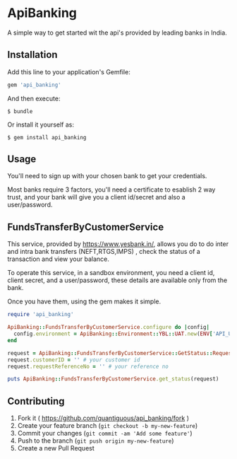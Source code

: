 # ApiBanking

A simple way to get started wit the api's provided by leading banks in India. 

## Installation

Add this line to your application's Gemfile:

```ruby
gem 'api_banking'
```

And then execute:

    $ bundle

Or install it yourself as:

    $ gem install api_banking

## Usage

You'll need to sign up with your chosen bank to get your credentials. 

Most banks require 3 factors, you'll need a certificate to esablish 2 way trust, and your bank will give you a client id/secret and also a user/password.

## FundsTransferByCustomerService

This service, provided by https://www.yesbank.in/, allows you do to do inter and intra bank transfers (NEFT,RTGS,IMPS) , check the status of a transaction and view your balance.

To operate this service, in a sandbox environment, you need a client id, client secret, and a user/password, these details are available only from the bank.

Once you have them, using the gem makes it simple.


```ruby
require 'api_banking'

ApiBanking::FundsTransferByCustomerService.configure do |config|
  config.environment = ApiBanking::Environment::YBL::UAT.new(ENV['API_UAT_USER'], ENV['API_UAT_PASSWORD'], ENV['API_UAT_CLIENT_ID'], ENV['API_UAT_CLIENT_SECRET']  )
end

request = ApiBanking::FundsTransferByCustomerService::GetStatus::Request.new()
request.customerID = '' # your customer id
request.requestReferenceNo = '' # your reference no

puts ApiBanking::FundsTransferByCustomerService.get_status(request)
```

## Contributing

1. Fork it ( https://github.com/quantiguous/api_banking/fork )
2. Create your feature branch (`git checkout -b my-new-feature`)
3. Commit your changes (`git commit -am 'Add some feature'`)
4. Push to the branch (`git push origin my-new-feature`)
5. Create a new Pull Request
